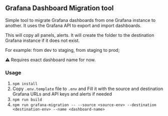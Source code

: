 ## Grafana Dashboard Migration tool
Simple tool to migrate Grafana dashboards from one Grafana instance to another. It uses the Grafana API to export and import dashboards.

This will copy all panels, alerts. It will create the folder to the destination Grafana instance if it does not exist.

For example: from dev to staging, from staging to prod;

⚠ Requires exact dashboard name for now.

### Usage
1. ```npm install```
2. Copy ```.env.template``` file to ```.env``` and Fill it with the source and destination Grafana URLs and API keys and alerts if needed
3. ```npm run build```
4. ```npm run grafana-migration -- --source <source-env> --destination <destination-env> --name <dashboard-name>```
